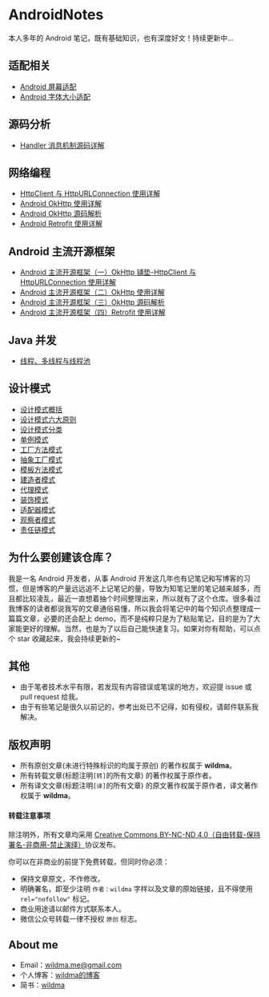 # AndroidNotes
本人多年的 Android 笔记，既有基础知识，也有深度好文！持续更新中...

## 适配相关
- [Android 屏幕适配](https://www.jianshu.com/p/1302ad5a4b04)
- [Android 字体大小适配](https://www.jianshu.com/p/2fdc97ae74a8)

## 源码分析
- [Handler 消息机制源码详解](https://wildma.github.io/blog/7be5d111.html) 

## 网络编程
- [HttpClient 与 HttpURLConnection 使用详解](https://wildma.github.io/blog/ec018646.html) 
- [Android OkHttp 使用详解](https://wildma.github.io/blog/6d0008b.html) 
- [Android OkHttp 源码解析 ](https://wildma.github.io/blog/d8540f1f.html) 
- [Android Retrofit 使用详解 ](https://wildma.github.io/blog/df2af467.html) 

## Android 主流开源框架
- [Android 主流开源框架（一）OkHttp 铺垫-HttpClient 与 HttpURLConnection 使用详解](https://wildma.github.io/blog/ec018646.html) 
- [Android 主流开源框架（二）OkHttp 使用详解 ](https://wildma.github.io/blog/6d0008b.html) 
- [Android 主流开源框架（三）OkHttp 源码解析 ](https://wildma.github.io/blog/d8540f1f.html) 
- [Android 主流开源框架（四）Retrofit 使用详解 ](https://wildma.github.io/blog/df2af467.html) 

## Java 并发
- [线程、多线程与线程池](https://wildma.github.io/blog/7ac296bb.html) 

## 设计模式
  - [设计模式概括](https://github.com/wildma/AndroidNotes/blob/master/blogs/%E8%AE%BE%E8%AE%A1%E6%A8%A1%E5%BC%8F.md#%E4%B8%80%E8%AE%BE%E8%AE%A1%E6%A8%A1%E5%BC%8F%E6%A6%82%E6%8B%AC) 
- [设计模式六大原则](https://github.com/wildma/AndroidNotes/blob/master/blogs/%E8%AE%BE%E8%AE%A1%E6%A8%A1%E5%BC%8F.md#%E4%BA%8C%E8%AE%BE%E8%AE%A1%E6%A8%A1%E5%BC%8F%E5%85%AD%E5%A4%A7%E5%8E%9F%E5%88%99)
- [设计模式分类](https://github.com/wildma/AndroidNotes/blob/master/blogs/%E8%AE%BE%E8%AE%A1%E6%A8%A1%E5%BC%8F.md#%E4%B8%89%E8%AE%BE%E8%AE%A1%E6%A8%A1%E5%BC%8F%E5%88%86%E7%B1%BB)
 - [单例模式](https://github.com/wildma/AndroidNotes/blob/master/blogs/%E8%AE%BE%E8%AE%A1%E6%A8%A1%E5%BC%8F.md#1-%E5%8D%95%E4%BE%8B%E6%A8%A1%E5%BC%8F) 
 - [工厂方法模式](https://github.com/wildma/AndroidNotes/blob/master/blogs/%E8%AE%BE%E8%AE%A1%E6%A8%A1%E5%BC%8F.md#2-%E5%B7%A5%E5%8E%82%E6%96%B9%E6%B3%95%E6%A8%A1%E5%BC%8F)
 - [抽象工厂模式](https://github.com/wildma/AndroidNotes/blob/master/blogs/%E8%AE%BE%E8%AE%A1%E6%A8%A1%E5%BC%8F.md#3-%E6%8A%BD%E8%B1%A1%E5%B7%A5%E5%8E%82%E6%A8%A1%E5%BC%8F)
 - [模板方法模式](https://github.com/wildma/AndroidNotes/blob/master/blogs/%E8%AE%BE%E8%AE%A1%E6%A8%A1%E5%BC%8F.md#4-%E6%A8%A1%E6%9D%BF%E6%96%B9%E6%B3%95%E6%A8%A1%E5%BC%8F)
  - [建造者模式](https://github.com/wildma/AndroidNotes/blob/master/blogs/%E8%AE%BE%E8%AE%A1%E6%A8%A1%E5%BC%8F.md#5-%E5%BB%BA%E9%80%A0%E8%80%85%E6%A8%A1%E5%BC%8F)
  - [代理模式](https://github.com/wildma/AndroidNotes/blob/master/blogs/%E8%AE%BE%E8%AE%A1%E6%A8%A1%E5%BC%8F.md#6-%E4%BB%A3%E7%90%86%E6%A8%A1%E5%BC%8F)
  - [装饰模式](https://github.com/wildma/AndroidNotes/blob/master/blogs/%E8%AE%BE%E8%AE%A1%E6%A8%A1%E5%BC%8F.md#7-%E8%A3%85%E9%A5%B0%E6%A8%A1%E5%BC%8F)
  - [适配器模式](https://github.com/wildma/AndroidNotes/blob/master/blogs/%E8%AE%BE%E8%AE%A1%E6%A8%A1%E5%BC%8F.md#8-%E9%80%82%E9%85%8D%E5%99%A8%E6%A8%A1%E5%BC%8F)
  - [观察者模式](https://github.com/wildma/AndroidNotes/blob/master/blogs/%E8%AE%BE%E8%AE%A1%E6%A8%A1%E5%BC%8F.md#9-%E8%A7%82%E5%AF%9F%E8%80%85%E6%A8%A1%E5%BC%8F)
  - [责任链模式](https://github.com/wildma/AndroidNotes/blob/master/blogs/%E8%AE%BE%E8%AE%A1%E6%A8%A1%E5%BC%8F.md#10-%E8%B4%A3%E4%BB%BB%E9%93%BE%E6%A8%A1%E5%BC%8F)


## 为什么要创建该仓库？
我是一名 Android 开发者，从事 Android 开发这几年也有记笔记和写博客的习惯，但是博客的产量远远追不上记笔记的量，导致为知笔记里的笔记越来越多，而且都比较凌乱，最近一直想着抽个时间整理出来，所以就有了这个仓库。很多看过我博客的读者都说我写的文章通俗易懂，所以我会将笔记中的每个知识点整理成一篇篇文章，必要的还会配上 demo，而不是纯粹只是为了粘贴笔记，目的是为了大家能更好的理解。当然，也是为了以后自己能快速复习。如果对你有帮助，可以点个 star 收藏起来，我会持续更新的~

## 其他
- 由于笔者技术水平有限，若发现有内容错误或笔误的地方，欢迎提 issue 或 pull request 给我。
- 由于有些笔记是很久以前记的，参考出处已不记得，如有侵权，请邮件联系我解决。

## 版权声明

- 所有原创文章(未进行特殊标识的均属于原创) 的著作权属于 **wildma**。
- 所有转载文章(标题注明`[转]`的所有文章) 的著作权属于原作者。
- 所有译文文章(标题注明`[译]`的所有文章) 的原文著作权属于原作者，译文著作权属于 **wildma**。

#### 转载注意事项

除注明外，所有文章均采用 [Creative Commons BY-NC-ND 4.0（自由转载-保持署名-非商用-禁止演绎）](http://creativecommons.org/licenses/by-nc-nd/4.0/deed.zh)协议发布。

你可以在非商业的前提下免费转载，但同时你必须：

- 保持文章原文，不作修改。
- 明确署名，即至少注明 `作者：wildma` 字样以及文章的原始链接，且不得使用 `rel="nofollow"` 标记。
- 商业用途请以邮件方式联系本人。
- 微信公众号转载一律不授权 `原创` 标志。


## About me
- Email：[wildma.me@gmail.com]()
- 个人博客：[wildma的博客](https://wildma.github.io)
- 简书：[wildma](https://www.jianshu.com/u/03fac4a1b107) 





